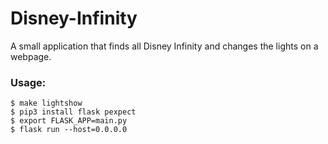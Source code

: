 # Disney-Infinity
A small application that finds all Disney Infinity and changes the lights on a webpage.

### Usage:

```
$ make lightshow
$ pip3 install flask pexpect
$ export FLASK_APP=main.py
$ flask run --host=0.0.0.0
```
